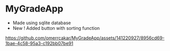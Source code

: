 # MyGradeApp
* Made using sqlite database
* New ! Added button with sorting function




https://github.com/omerrcakar/MyGradeApp/assets/141220927/8956cd69-1bae-4c58-95a3-c192bb07be91

